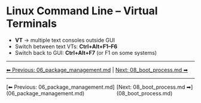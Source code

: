 # Linux Command Line – Virtual Terminals

* **VT** → multiple text consoles outside GUI  
* Switch between text VTs: **Ctrl+Alt+F1–F6**  
* Switch back to GUI: **Ctrl+Alt+F7** (or F1 on some systems)
---
[⬅ Previous: 06_package_management.md](06_package_management.md) | [Next: 08_boot_process.md ➡](08_boot_process.md)

<hr>
<div style="display: flex; justify-content: space-between;"><div>[⬅ Previous: 06_package_management.md](06_package_management.md)</div><div>[Next: 08_boot_process.md ➡](08_boot_process.md)</div></div>
